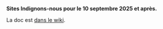**Sites Indignons-nous pour le 10 septembre 2025 et après.**

La doc est [dans le wiki](https://github.com/10s25/site/wiki).
